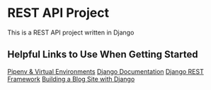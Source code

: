 # REST API Project


This is a REST API project written in Django


## Helpful Links to Use When Getting Started
[Pipenv & Virtual Environments](https://python-guide.readthedocs.io/en/latest/dev/virtualenvs/)
[Django Documentation](https://docs.djangoproject.com/en/3.0/)
[Django REST Framework](https://www.django-rest-framework.org/)
[Building a Blog Site with Django](https://djangocentral.com/building-a-blog-application-with-django/)
